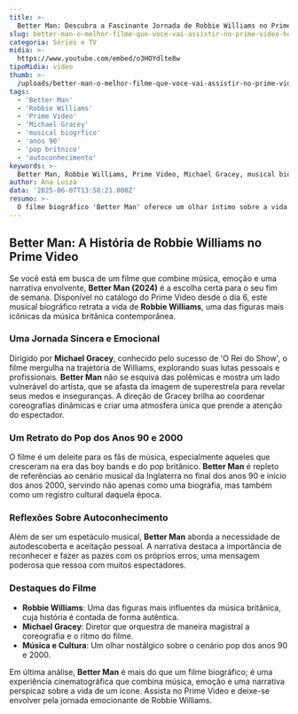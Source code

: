 ```yaml
---
title: >-
  Better Man: Descubra a Fascinante Jornada de Robbie Williams no Prime Video
slug: better-man-o-melhor-filme-que-voce-vai-assistir-no-prime-video-hoje
categoria: Séries e TV
midia: >-
  https://www.youtube.com/embed/o3HOYdlte8w
tipoMidia: video
thumb: >-
  /uploads/better-man-o-melhor-filme-que-voce-vai-assistir-no-prime-video-hoje-preview.jpg
tags:
  - 'Better Man'
  - 'Robbie Williams'
  - 'Prime Video'
  - 'Michael Gracey'
  - 'musical biogrfico'
  - 'anos 90'
  - 'pop britnico'
  - 'autoconhecimento'
keywords: >-
  Better Man, Robbie Williams, Prime Video, Michael Gracey, musical biográfico, anos 90, pop britânico, autoconhecimento
author: Ana Luiza
data: '2025-06-07T13:58:21.000Z'
resumo: >-
  O filme biográfico 'Better Man' oferece um olhar íntimo sobre a vida tumultuada de Robbie Williams, agora disponível no Prime Video. Dirigido por Michael Gracey, o musical promete emocionar com suas coreografias e narrativas sinceras.
---
```


## Better Man: A História de Robbie Williams no Prime Video

Se você está em busca de um filme que combine música, emoção e uma narrativa envolvente, **Better Man (2024)** é a escolha certa para o seu fim de semana. Disponível no catálogo do Prime Video desde o dia 6, este musical biográfico retrata a vida de **Robbie Williams**, uma das figuras mais icônicas da música britânica contemporânea.

### Uma Jornada Sincera e Emocional

Dirigido por **Michael Gracey**, conhecido pelo sucesso de 'O Rei do Show', o filme mergulha na trajetória de Williams, explorando suas lutas pessoais e profissionais. **Better Man** não se esquiva das polêmicas e mostra um lado vulnerável do artista, que se afasta da imagem de superestrela para revelar seus medos e inseguranças. A direção de Gracey brilha ao coordenar coreografias dinâmicas e criar uma atmosfera única que prende a atenção do espectador.

### Um Retrato do Pop dos Anos 90 e 2000

O filme é um deleite para os fãs de música, especialmente aqueles que cresceram na era das boy bands e do pop britânico. **Better Man** é repleto de referências ao cenário musical da Inglaterra no final dos anos 90 e início dos anos 2000, servindo não apenas como uma biografia, mas também como um registro cultural daquela época.

### Reflexões Sobre Autoconhecimento

Além de ser um espetáculo musical, **Better Man** aborda a necessidade de autodescoberta e aceitação pessoal. A narrativa destaca a importância de reconhecer e fazer as pazes com os próprios erros, uma mensagem poderosa que ressoa com muitos espectadores.

### Destaques do Filme

- **Robbie Williams**: Uma das figuras mais influentes da música britânica, cuja história é contada de forma autêntica.
- **Michael Gracey**: Diretor que orquestra de maneira magistral a coreografia e o ritmo do filme.
- **Música e Cultura**: Um olhar nostálgico sobre o cenário pop dos anos 90 e 2000.

Em última análise, **Better Man** é mais do que um filme biográfico; é uma experiência cinematográfica que combina música, emoção e uma narrativa perspicaz sobre a vida de um ícone. Assista no Prime Video e deixe-se envolver pela jornada emocionante de Robbie Williams.
